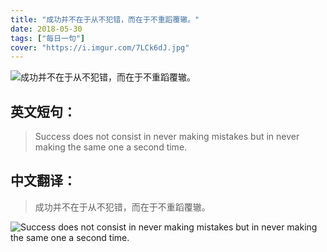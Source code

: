 ```yaml
---
title: "成功并不在于从不犯错，而在于不重蹈覆辙。"
date: 2018-05-30
tags: ["每日一句"]
cover: "https://i.imgur.com/7LCk6dJ.jpg"
---
```


![成功并不在于从不犯错，而在于不重蹈覆辙。](https://i.imgur.com/LUFTNnh.jpg)

## 英文短句：
> Success does not consist in never making mistakes but in never making the same one a second time.

<!--more-->

## 中文翻译：
> 成功并不在于从不犯错，而在于不重蹈覆辙。

![Success does not consist in never making mistakes but in never making the same one a second time.](https://i.imgur.com/CwuWttL.jpg)


